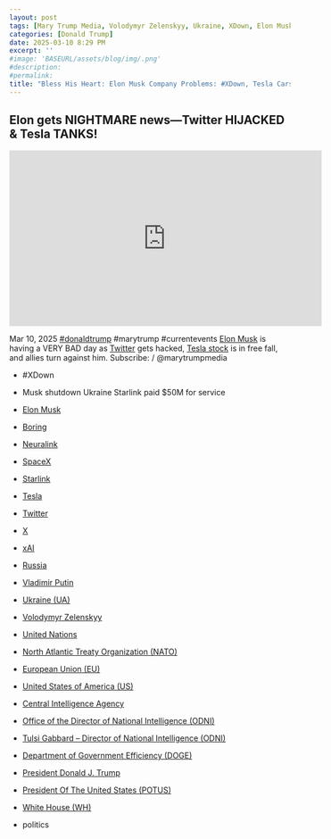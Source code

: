 ```yaml
---
layout: post
tags: [Mary Trump Media, Volodymyr Zelenskyy, Ukraine, XDown, Elon Musk, Boring, Neuralink, SpaceX, Starlink, Tesla, Twitter, X, xAI, Department of Government Efficiency (DOGE), President Donald J. Trump, President Of The United States (POTUS), White House (WH), politics]
categories: [Donald Trump]
date: 2025-03-10 8:29 PM
excerpt: ''
#image: 'BASEURL/assets/blog/img/.png'
#description:
#permalink:
title: "Bless His Heart: Elon Musk Company Problems: #XDown, Tesla Cars & Stock Too Toxic"
---
```



## Elon gets NIGHTMARE news—Twitter HIJACKED & Tesla TANKS!

<iframe width="560" height="315" src="https://www.youtube.com/embed/6Geoqs9q0fA?si=RXq10JZanMmplknr" title="YouTube video player" frameborder="0" allow="accelerometer; autoplay; clipboard-write; encrypted-media; gyroscope; picture-in-picture; web-share" referrerpolicy="strict-origin-when-cross-origin" allowfullscreen></iframe>

Mar 10, 2025  [#donaldtrump](https://www.whitehouse.gov/administration/donald-j-trump/) #marytrump #currentevents
[Elon Musk](https://x.com/elonmusk/) is having a VERY BAD day as [Twitter](https://twitter.com/) gets hacked, [Tesla stock](https://www.tesla.com/) is in free fall, and allies turn against him. Subscribe:    / @marytrumpmedia
- #XDown
- Musk shutdown Ukraine Starlink paid $50M for service

- [Elon Musk](https://x.com/elonmusk/)
- [Boring](https://www.boringcompany.com/)
- [Neuralink](https://neuralink.com/)
- [SpaceX](https://www.spacex.com/)
- [Starlink](https://www.starlink.com/)
- [Tesla](https://www.tesla.com/)
- [Twitter](https://twitter.com/)
- [ X ](https://x.com/)
- [xAI](https://x.ai/)
- [Russia](http://government.ru/)
- [Vladimir Putin](http://kremlin.ru/)
- [Ukraine (UA)](https://www.gov.ua/)
- [Volodymyr Zelenskyy](https://www.president.gov.ua/)
- [United Nations](https://www.un.org/)
- [North Atlantic Treaty Organization (NATO)](https://www.nato.int/)
- [European Union (EU)](https://commission.europa.eu/)
- [United States of America (US)](https://www.usa.gov/)
- [Central Intelligence Agency](https://www.cia.gov/)
- [Office of the Director of National Intelligence (ODNI)](https://www.dni.gov/)
- [Tulsi Gabbard – Director of National Intelligence (ODNI)](https://www.dni.gov/index.php/who-we-are/leadership/director-of-national-intelligence)
- [Department of Government Efficiency (DOGE)](https://www.doge.gov/)
- [President Donald J. Trump](https://www.whitehouse.gov/administration/donald-j-trump/)
- [President Of The United States (POTUS)](https://www.whitehouse.gov/)
- [White House (WH)](https://www.whitehouse.gov/)
- politics
